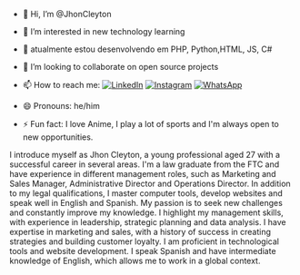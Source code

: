 - 👋 Hi, I’m @JhonCleyton
- 👀 I’m interested in new technology learning
- 🌱 atualmente estou desenvolvendo em PHP, Python,HTML, JS, C#
- 💞️ I’m looking to collaborate on open source projects
- 📫 How to reach me:  [![LinkedIn](https://img.shields.io/badge/LinkedIn-0077B5?style=for-the-badge&logo=linkedin&logoColor=white)](https://www.linkedin.com/in/jhon-cleyton-souza-freire-2670a023a/)
[![Instagram](https://img.shields.io/badge/-Instagram-%23E4405F?style=for-the-badge&logo=instagram&logoColor=white)](https://www.instagram.com/jhon97cleyton/)
[![WhatsApp](https://img.shields.io/badge/WhatsApp-25D366?style=for-the-badge&logo=whatsapp&logoColor=white)](https://wa.me/+5573981723483)

- 😄 Pronouns: he/him
- ⚡ Fun fact: I love Anime, I play a lot of sports and I'm always open to new opportunities.

I introduce myself as Jhon Cleyton, a young professional aged 27 with a successful career in several areas.
I'm a law graduate from the FTC and have experience in different management roles, such as Marketing and Sales Manager, Administrative Director and Operations Director.
In addition to my legal qualifications, I master computer tools, develop websites and speak well in English and Spanish.
My passion is to seek new challenges and constantly improve my knowledge.
I highlight my management skills, with experience in leadership, strategic planning and data analysis.
I have expertise in marketing and sales, with a history of success in creating strategies and building customer loyalty.
I am proficient in technological tools and website development.
I speak Spanish and have intermediate knowledge of English, which allows me to work in a global context.

<!---
JhonCleyton/JhonCleyton is a ✨ special ✨ repository because its `README.md` (this file) appears on your GitHub profile.
You can click the Preview link to take a look at your changes.
--->
